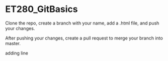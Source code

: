 # ET280_GitBasics

Clone the repo, create a branch with your name, add a <name>.html file, and push your changes.

After pushing your changes, create a pull request to merge your branch into master.
  
  adding line
